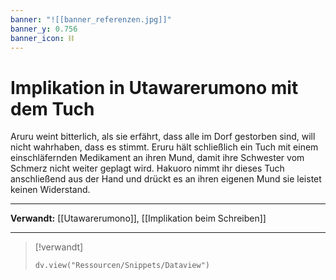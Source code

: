 ```yaml
---
banner: "![[banner_referenzen.jpg]]"
banner_y: 0.756
banner_icon: ⛓️
---
```


# Implikation in Utawarerumono mit dem Tuch

Aruru weint bitterlich, als sie erfährt, dass alle im Dorf gestorben sind, will nicht wahrhaben, dass es stimmt. Eruru hält schließlich ein Tuch mit einem einschläfernden Medikament an ihren Mund, damit ihre Schwester vom Schmerz nicht weiter geplagt wird. Hakuoro nimmt ihr dieses Tuch anschließend aus der Hand und drückt es an ihren eigenen Mund sie leistet keinen Widerstand.

---

**Verwandt:** [[Utawarerumono]], [[Implikation beim Schreiben]]

---

> [!verwandt]
> ```dataviewjs
> dv.view("Ressourcen/Snippets/Dataview")
> ```